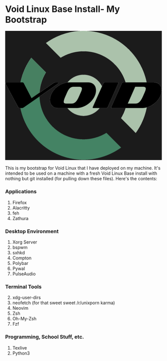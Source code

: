 # Void Linux Base Install- My Bootstrap

![Void Linux](./Desktop/VoidLogo.png)

This is my bootstrap for Void Linux that I have deployed on my machine. It's intended to be used on a machine with a fresh Void Linux Base install with nothing but git installed (for pulling down these files). Here's the contents:

### Applications

1. Firefox
2. Alacritty
3. feh
4. Zathura

### Desktop Environment

1. Xorg Server
2. bspwm
3. sxhkd
4. Compton
5. Polybar
6. Pywal
7. PulseAudio

### Terminal Tools

2. xdg-user-dirs
3. neofetch (for that sweet sweet /r/unixporn karma)
4. Neovim
5. Zsh
6. Oh-My-Zsh
7. Fzf

### Programming, School Stuff, etc.

1. Texlive
2. Python3
